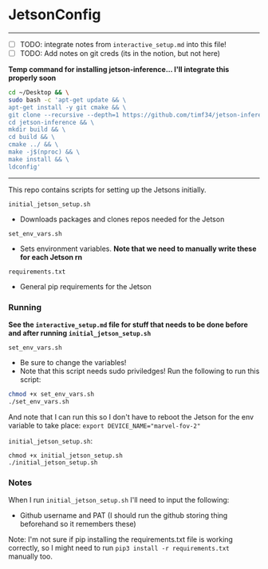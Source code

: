 ﻿# JetsonConfig

---

- [ ] TODO: integrate notes from `interactive_setup.md` into this file!
- [ ] TODO: Add notes on git creds (its in the notion, but not here)

**Temp command for installing jetson-inference... I'll integrate this properly soon**

```bash
cd ~/Desktop && \
sudo bash -c 'apt-get update && \
apt-get install -y git cmake && \
git clone --recursive --depth=1 https://github.com/timf34/jetson-inference && \
cd jetson-inference && \
mkdir build && \
cd build && \
cmake ../ && \
make -j$(nproc) && \
make install && \
ldconfig'
```

---

This repo contains scripts for setting up the Jetsons initially. 

`initial_jetson_setup.sh`

- Downloads packages and clones repos needed for the Jetson

`set_env_vars.sh`
- Sets environment variables. **Note that we need to manually write these for each Jetson rn**


`requirements.txt`
- General pip requirements for the Jetson

### Running 

**See the `interactive_setup.md` file for stuff that needs to be done before and after running `initial_jetson_setup.sh`**

`set_env_vars.sh`
- Be sure to change the variables!
- Note that this script needs sudo priviledges!
Run the following to run this script:
```bash
chmod +x set_env_vars.sh
./set_env_vars.sh
```

And note that I can run this so I don't have to reboot the Jetson for the env variable to take place:
`export DEVICE_NAME="marvel-fov-2"`


`initial_jetson_setup.sh`:

```
chmod +x initial_jetson_setup.sh
./initial_jetson_setup.sh
```

### Notes 

When I run `initial_jetson_setup.sh` I'll need to input the following:

- Github username and PAT (I should run the github storing thing beforehand so it remembers these)


Note: I'm not sure if pip installing the requirements.txt file is working correctly, so I might need to 
run `pip3 install -r requirements.txt` manually too.
